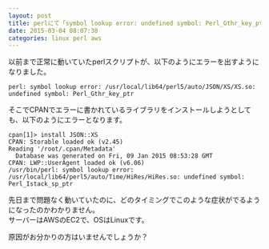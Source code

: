 ```yaml
---
layout: post
title: perlにて「symbol lookup error: undefined symbol: Perl_Gthr_key_ptr」エラーがでる
date: 2015-03-04 08:07:38
categories: linux perl aws
---
```

<!-- {% raw %} -->
<p>以前まで正常に動いていたperlスクリプトが、以下のようにエラーを出すようになりました。</p>

<pre><code>perl: symbol lookup error: /usr/local/lib64/perl5/auto/JSON/XS/XS.so: undefined symbol: Perl_Gthr_key_ptr
</code></pre>

<p>そこでCPANでエラーに書かれているライブラリをインストールしようとしても、以下のようにエラーとなります。</p>

<pre><code>cpan[1]&gt; install JSON::XS       
CPAN: Storable loaded ok (v2.45)
Reading '/root/.cpan/Metadata'
  Database was generated on Fri, 09 Jan 2015 08:53:28 GMT
CPAN: LWP::UserAgent loaded ok (v6.06)
/usr/bin/perl: symbol lookup error: /usr/local/lib64/perl5/auto/Time/HiRes/HiRes.so: undefined symbol: Perl_Istack_sp_ptr
</code></pre>

<p>先日まで問題なく動いていたのに、どのタイミングでこのような症状がでるようになったのかわかりません。<br>
サーバーはAWSのEC2で、OSはLinuxです。</p>

<p>原因がお分かりの方はいませんでしょうか？</p>
<!-- {% endraw %} -->
